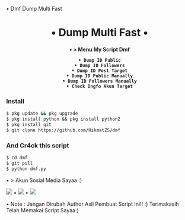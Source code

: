 • Dmf
Dump Multi Fast

<h1 align="center">
    • Dump Multi Fast •
</h1>
<h4 align="center">

• > Menu My Script Dmf
```
• Dump ID Public
• Dump ID Followers
• Dump ID Post Target
• Dump ID Public Manually
• Dump ID Followers Manually
• Check Ingfo Akun Target
```
### Install
```bash
$ pkg update && pkg upgrade
$ pkg install python && pkg install python2
$ pkg install git
$ git clone https://github.com/HikmatZS/dmf
```
### And Cr4ck this script
```bash
$ cd dmf
$ git pull
$ python dmf.py
```

• > Akun Sosial Media Sayaa :) 

[![](https://img.shields.io/badge/Github-black?logo=Github&logoColor=black&labelColor=white)](https://github.com/HikmatZS) • [![](https://img.shields.io/badge/Facebook-blue?logo=Facebook&logoColor=blue&labelColor=white)](https://www.facebook.com/100066251495978) • [![](https://img.shields.io/badge/Whatsapp-CHAT-red?logo=Whatsapp&logoColor=Brightgreen&labelColor=white)](https://wa.me/083153249266?text=Assalamuallaikum+bang)

• Note : Jangan Dirubah Author Asli Pembuat Script Ini!! :) 
Terimakasih Telah Memakai Script Sayaa:) 
